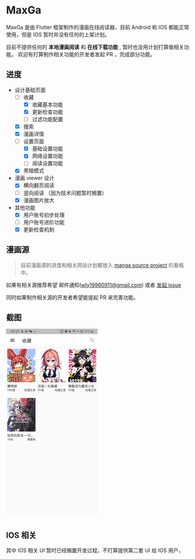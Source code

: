 # MaxGa

MaxGa 是由 Flutter 框架制作的漫画在线阅读器，目前 Android 和 IOS 都能正常使用，但是 IOS 暂时并没有任何的上架计划。

目前不提供任何的 **本地漫画阅读** 和 **在线下载功能** , 暂时也没用计划打算做相关功能。
欢迎有打算制作相关功能的开发者发起 PR ，完成部分功能。 


## 进度

* 设计基础页面
    - [ ] 收藏 
        - [x] 收藏基本功能
        - [x] 更新检查功能
        - [ ] 过滤功能配置
    - [x] 搜索
    - [x] 漫画详情
    - [ ] 设置页面
        - [x] 基础设置功能 
        - [x] 网络设置功能
        - [ ] 阅读设置功能
    - [x] 黑暗模式
    
* 漫画 viewer 设计
    - [x] 横向翻页阅读
    - [ ] 竖向阅读 （因为技术问题暂时搁置）
    - [x] 漫画图片放大
    
* 其他功能
    - [x] 用户账号初步处理
    - [ ] 用户账号进阶功能
    - [x] 更新检查机制
    
## 漫画源

> 目前漫画源的进度和相关网站计划都放入 [manga source project](https://github.com/xiao-po/maxga/projects/1) 的看板中。

如果有相关源推荐希望 邮件通知(<wly19960911@gmail.com>) 或者 [发起 issue](https://github.com/xiao-po/maxga/issues)

同时如果制作相关源的开发者希望能提起 PR 来完善功能。
 
## 截图

<img src="./screen-shot/screen_shot_1.jpg" width="250">

## IOS 相关

其中 IOS 相关 UI 暂时已经搁置开发过程，不打算提供第二套 UI 给 IOS 用户，
